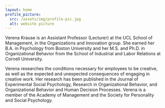 ```yaml
---
layout: home
profile_picture:
  src: /assets/img/profile-pic.jpg
  alt: website picture
---
```


<p>
Verena Krause is an Assistant Professor (Lecturer) at the UCL School of Management, in the Organizations and Innovation group. She earned her B.A. in Psychology from Boston University and her M.S. and Ph.D. in Organizational Behavior from the School of Industrial and Labor Relations at Cornell University.
</p>

<p>
Verena researches the conditions necessary for employees to be creative, as well as the expected and unexpected consequences of engaging in creative work. Her research has been published in the Journal of Experimental Social Psychology, Research in Organizational Behavior, and Organizational Behavior and Human Decision Processes. Verena is a member of the Academy of Management and the Society for Personality and Social Psychology.
</p>